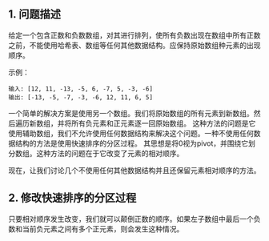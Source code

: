 ## 1. 问题描述

给定一个包含正数和负数数组，对其进行排列，使所有负数出现在数组中所有正数之前，不能使用哈希表、数组等任何其他数据结构。应保持原始数组种元素的出现顺序。

示例：

```
输入: [12, 11, -13, -5, 6, -7, 5, -3, -6]
输出: [-13, -5, -7, -3, -6, 12, 11, 6, 5]
```

一个简单的解决方案是使用另一个数组。我们将原始数组的所有元素到新数组。然后遍历新数组，并将所有负元素和正元素逐一回原始数组。
这种方法的问题是它使用辅助数组，我们不允许使用任何数据结构来解决这个问题。一种不使用任何数据结构的方法是使用快速排序的分区过程。
其思想是将0视为pivot，并围绕它划分数组。这种方法的问题在于它改变了元素的相对顺序。

现在，让我们讨论几个不使用任何其他数据结构并且还保留元素相对顺序的方法。

## 2. 修改快速排序的分区过程

只要相对顺序发生改变，我们就可以颠倒正数的顺序。如果左子数组中最后一个负数和当前负元素之间有多个正元素，则会发生这种情况。